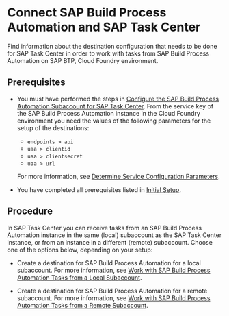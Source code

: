 <!-- loioe1e1dce7e52249f78370e5b05d3bce88 -->

# Connect SAP Build Process Automation and SAP Task Center

Find information about the destination configuration that needs to be done for SAP Task Center in order to work with tasks from SAP Build Process Automation on SAP BTP, Cloud Foundry environment.



<a name="loioe1e1dce7e52249f78370e5b05d3bce88__section_v3f_3gw_wtb"/>

## Prerequisites

-   You must have performed the steps in [Configure the SAP Build Process Automation Subaccount for SAP Task Center](https://help.sap.com/docs/PROCESS_AUTOMATION/a331c4ef0a9d48a89c779fd449c022e7/4f04949597e84e18ae429d0bc280f4a2.html). From the service key of the SAP Build Process Automation instance in the Cloud Foundry environment you need the values of the following parameters for the setup of the destinations:

    -   `endpoints > api`
    -   `uaa > clientid`
    -   `uaa > clientsecret`
    -   `uaa > url`

    For more information, see [Determine Service Configuration Parameters](https://help.sap.com/docs/PROCESS_AUTOMATION/a331c4ef0a9d48a89c779fd449c022e7/abd070bd5d5f4835b3d5b12d868531b6.html).

-   You have completed all prerequisites listed in [Initial Setup](https://help.sap.com/docs/TASK_CENTER/08cbda59b4954e93abb2ec85f1db399d/834769400794464489f390350a82bbd6.html).




<a name="loioe1e1dce7e52249f78370e5b05d3bce88__section_odq_2fh_55b"/>

## Procedure

In SAP Task Center you can receive tasks from an SAP Build Process Automation instance in the same \(local\) subaccount as the SAP Task Center instance, or from an instance in a different \(remote\) subaccount. Choose one of the options below, depending on your setup:

-   Create a destination for SAP Build Process Automation for a local subaccount. For more information, see [Work with SAP Build Process Automation Tasks from a Local Subaccount](work-with-sap-build-process-automation-tasks-from-a-local-subaccount-f9c57ee.md).

-   Create a destination for SAP Build Process Automation for a remote subaccount. For more information, see [Work with SAP Build Process Automation Tasks from a Remote Subaccount](work-with-sap-build-process-automation-tasks-from-a-remote-subaccount-1d3e69d.md).


